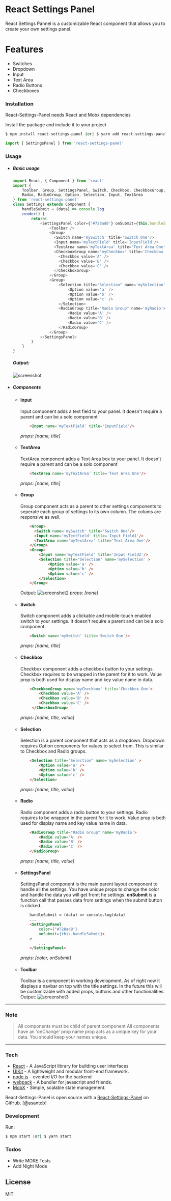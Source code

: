 # React Settings Panel

React Settings Pannel is a customizable React component that allows you to create your own settings panel.

# Features

  - Switches
  - Dropdown
  - Input
  - Text Area
  - Radio Buttons
  - Checkboxes

### Installation

React-Settings-Panel needs React and Mobx dependencies

Install the package and include it to your project

```sh
$ npm install react-settings-panel |or| $ yarn add react-settings-panel
```
```js
import { SettingsPanel } from 'react-settings-panel'
```

### Usage
- ##### Basic usage
    ```js
    import React, { Component } from 'react'
    import {
        Toolbar, Group, SettingsPanel, Switch, Checkbox, CheckboxGroup,
        Radio, RadioGroup, Option, Selection, Input, TextArea
    } from 'react-settings-panel'
    class Settings extends Component {
        handleSubmit = (data) => console.log
        render() {
            return(
                <SettingsPanel color={'#728ad8'} onSubmit={this.handleSubmit}>
                    <Toolbar />
                    <Group>
                      <Switch name='mySwitch' title='Switch One'/>
                      <Input name='myTextField' title='InputField'/>
                      <TextArea name='myTextArea' title='Text Area One'/>
                      <CheckboxGroup name='myCheckbox' title='Checkbox One'>
                        <Checkbox value='A' />
                        <Checkbox value='B' />
                        <Checkbox value='C' />
                      </CheckboxGroup>
                    </Group>
                    <Group>
                        <Selection title="Selection" name='mySelection' >
                            <Option value='a' />
                            <Option value='b' />
                            <Option value='c' />
                        </Selection>
                        <RadioGroup title="Radio Group" name='myRadio'>
                            <Radio value='A' />
                            <Radio value='B' />
                            <Radio value='C' />
                        </RadioGroup>
                    </Group>
                </SettingsPanel>
            )
        }
    }
    ```
    ##### Output:
    ![screenshot](https://i.gyazo.com/f27010126ac6182e64a52b51f264b5be.png)
    
- ##### Components
    - #### Input
        Input component adds a text field to your panel. It doesn't require a parent and can be a solo component
        ```html
            <Input name='myTextField' title='InputField'/>
        ```
        *props: [name, title]*
    - #### TextArea
        TextArea component adds a Text Area box to your panel. It doesn't require a parent and can be a solo component
        ```html
            <TextArea name='myTextArea' title='Text Area One'/>
        ```
        *props: [name, title]*
    - #### Group
        Group component acts as a parent to other settings components to seperate each group of settings to its own column. The colums are responsive as well.
        ```html
            <Group>
              <Switch name='mySwitch' title='Switch One'/>
              <Input name='myTextField' title='Input Field1'/>
              <TextArea name='myTextArea' title='Text Area One'/>
            </Group>
            <Group>
                <Input name='myTextField' title='Input Field2'/>
                <Selection title="Selection" name='mySelection' >
                    <Option value='a' />
                    <Option value='b' />
                    <Option value='c' />
                </Selection>
            </Group>
        ```
        Output:
        ![screenshot2](https://i.gyazo.com/fe8eac263db363ad1f7304e93b38268b.png)
        *props: [none]*
    - #### Switch
        Switch component adds a clickable and mobile-touch enabled switch to your settings. It doesn't require a parent and can be a solo component.
        ```html
            <Switch name='mySwitch' title='Switch One'/>
        ```

        *props: [name, title]*
    - #### Checkbox
        Checkbox component adds a checkbox button to your settings. Checkbox requires to be wrapped in the parent <CheckboxGroup> for it to work. Value prop is both used for display name and key value name in data.
        ```html
            <CheckboxGroup name='myCheckbox' title='Checkbox One'>
                <Checkbox value='A' />
                <Checkbox value='B' />
                <Checkbox value='C' />
             </CheckboxGroup>
        ```
        *props: [name, title, value]*
    - #### Selection
        Selection is a parent component that acts as a dropdown. Dropdown requires Option components for values to select from. This is similar to Checkbox and Radio groups.
        ```html
            <Selection title="Selection" name='mySelection' >
                <Option value='a' />
                <Option value='b' />
                <Option value='c' />
            </Selection>
        ```
        *props: [name, title, value]*
    - #### Radio
        Radio component adds a radio button to your settings. Radio requires to be wrapped in the parent <RadioGroup> for it to work. Value prop is both used for display name and key value name in data.
        ```html
            <RadioGroup title="Radio Group" name='myRadio'>
                <Radio value='A' />
                <Radio value='B' />
                <Radio value='C' />
            </RadioGroup>
        ```
        *props: [name, title, value]*
    - #### SettingsPanel
        SettingsPanel component is the main parent layout component to handle all the settings. You have unique props to change the color and handle the data you will get fromt he settings. **onSubmit** is a function call that passes data from settings when the submit button is clicked.
        ```html
            handleSubmit = (data) => console.log(data)
            ...
            <SettingsPanel
                color={'#728ad8'}
                onSubmit={this.handleSubmit}>
            >
                ...
            </SettingsPanel>
        ```
        *props: [color, onSubmit]*
    - #### Toolbar
        Toolbar is a component in working development. As of right now it displays a navbar on top with the title settings. In the future this will be customizable with added props, buttons and other functionalities.
        Output: ![screenshot3](https://i.gyazo.com/be915cb4c7ff514de47d57c4220ecb57.png)
---
### Note
> All components must be child of parent component <SettingsPanel>
> All components have an 'onChange' prop
> name prop acts as a unique key for your data. You should keep your names unique.

---

### Tech


* [React] - A JavaScript library for building user interfaces
* [UIKit] - A lightweight and modular front-end framework.
* [node.js] - evented I/O for the backend
* [webpack] - A bundler for javascript and friends.
* [MobX] - Simple, scalable state management.

React-Settings-Panel is open source with a [React-Settings-Panel]
 on GitHub.
 [@asanteb] 

### Development


Run:
```sh
$ npm start |or| $ yarn start
```

### Todos

 - Write MORE Tests
 - Add Night Mode

License
----

MIT


   [React-Settings-Panel]: <https://github.com/asantebuil/react-settings-panel.git>
   [node.js]: <http://nodejs.org>
   [UIKit]: <https://getuikit.com/>
   [webpack]: <https://webpack.js.org/>
   [React]: <https://reactjs.org/>
   [MobX]: <https://mobx.js.org>
